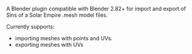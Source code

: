 A Blender plugin compatible with Blender 2.82+ for import and export of Sins of a Solar Empire .mesh model files.

Currently supports:
- importing meshes with points and UVs.
- exporting meshes with UVs